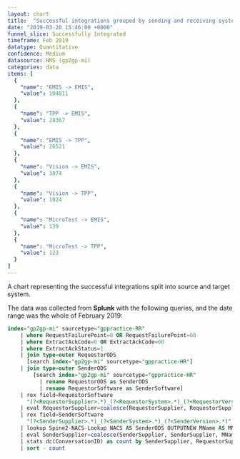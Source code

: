 ```yaml
---
layout: chart
title:  "Successful integrations grouped by sending and receiving system type"
date: "2019-03-20 15:46:00 +0000"
funnel_slice: Successfully Integrated
timeframe: Feb 2019
datatype: Quantitative
confidence: Medium
datasource: NMS (gp2gp-mi)
categories: data
items: [
  {
    "name": "EMIS -> EMIS",
    "value": 104811
  },
  {
    "name": "TPP -> EMIS",
    "value": 28367
  },
  {
    "name": "EMIS -> TPP",
    "value": 26521
  },
  {
    "name": "Vision -> EMIS",
    "value": 3874
  },
  {
    "name": "Vision -> TPP",
    "value": 1024
  },
  {
    "name": "MicroTest -> EMIS",
    "value": 139
  },
  {
    "name": "MicroTest -> TPP",
    "value": 123
  }
]
---
```

A chart representing the successful integrations split into source and target system.

The data was collected from **Splunk** with the following queries, and the date range was the whole of February 2019:

```sql
index="gp2gp-mi" sourcetype="gppractice-RR"
    | where RequestFailurePoint=0 OR RequestFailurePoint=60 
    | where ExtractAckCode=0 OR ExtractAckCode=00
    | where ExtractAckStatus=1
    | join type=outer RequestorODS 
      [search index="gp2gp-mi" sourcetype="gppractice-HR"] 
    | join type=outer SenderODS 
        [search index="gp2gp-mi" sourcetype="gppractice-HR" 
          | rename RequestorODS as SenderODS 
          | rename RequestorSoftware as SenderSoftware]
    | rex field=RequestorSoftware 
      "(?<RequestorSupplier>.*)_(?<RequestorSystem>.*)_(?<RequestorVersion>.*)"
    | eval RequestorSupplier=coalesce(RequestorSupplier, RequestorSupplier, "unknown")
    | rex field=SenderSoftware 
      "(?<SenderSupplier>.*)_(?<SenderSystem>.*)_(?<SenderVersion>.*)"
    | lookup Spine2-NACS-Lookup NACS AS SenderODS OUTPUTNEW MName AS MName
    | eval SenderSupplier=coalesce(SenderSupplier, SenderSupplier, MName, MName, "unknown")
    | stats dc(ConversationID) as count by SenderSupplier, RequestorSupplier
    | sort - count
```
